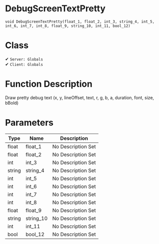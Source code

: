 # DebugScreenTextPretty
```
void DebugScreenTextPretty(float_1, float_2, int_3, string_4, int_5, int_6, int_7, int_8, float_9, string_10, int_11, bool_12)
```
# Class
✔ `Server: Globals`  
✔ `Client: Globals`  

# Function Description
Draw pretty debug text (x, y, lineOffset, text, r, g, b, a, duration, font, size, bBold)
# Parameters
Type|Name|Description
--|--|--
float|float_1|No Description Set
float|float_2|No Description Set
int|int_3|No Description Set
string|string_4|No Description Set
int|int_5|No Description Set
int|int_6|No Description Set
int|int_7|No Description Set
int|int_8|No Description Set
float|float_9|No Description Set
string|string_10|No Description Set
int|int_11|No Description Set
bool|bool_12|No Description Set
